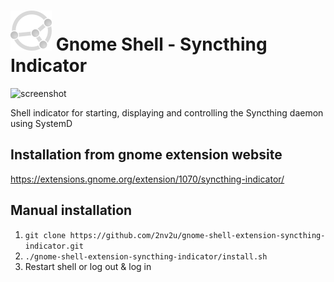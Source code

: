 # ![image](https://raw.githubusercontent.com/2nv2u/gnome-shell-extension-syncthing-indicator/master/syncthing.png) Gnome Shell - Syncthing Indicator 

![screenshot](https://extensions.gnome.org/extension-data/screenshots/screenshot_1070_3VzC2d9.png)

Shell indicator for starting, displaying and controlling the Syncthing daemon using SystemD

## Installation from gnome extension website
https://extensions.gnome.org/extension/1070/syncthing-indicator/

## Manual installation
 1. `git clone https://github.com/2nv2u/gnome-shell-extension-syncthing-indicator.git`
 1. `./gnome-shell-extension-syncthing-indicator/install.sh`
 1. Restart shell or log out & log in
